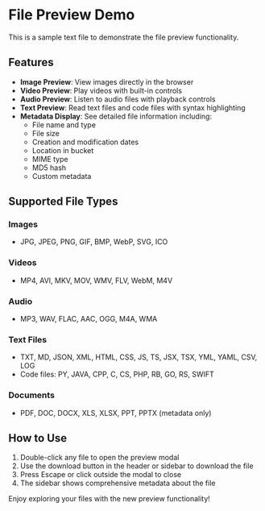 # File Preview Demo

This is a sample text file to demonstrate the file preview functionality.

## Features

- **Image Preview**: View images directly in the browser
- **Video Preview**: Play videos with built-in controls
- **Audio Preview**: Listen to audio files with playback controls
- **Text Preview**: Read text files and code files with syntax highlighting
- **Metadata Display**: See detailed file information including:
  - File name and type
  - File size
  - Creation and modification dates
  - Location in bucket
  - MIME type
  - MD5 hash
  - Custom metadata

## Supported File Types

### Images
- JPG, JPEG, PNG, GIF, BMP, WebP, SVG, ICO

### Videos
- MP4, AVI, MKV, MOV, WMV, FLV, WebM, M4V

### Audio
- MP3, WAV, FLAC, AAC, OGG, M4A, WMA

### Text Files
- TXT, MD, JSON, XML, HTML, CSS, JS, TS, JSX, TSX, YML, YAML, CSV, LOG
- Code files: PY, JAVA, CPP, C, CS, PHP, RB, GO, RS, SWIFT

### Documents
- PDF, DOC, DOCX, XLS, XLSX, PPT, PPTX (metadata only)

## How to Use

1. Double-click any file to open the preview modal
2. Use the download button in the header or sidebar to download the file
3. Press Escape or click outside the modal to close
4. The sidebar shows comprehensive metadata about the file

Enjoy exploring your files with the new preview functionality!
